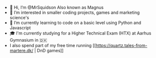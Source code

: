- 👋 Hi, I’m @MrSquidson Also known as Magnus
- 👀 I’m interested in smaller coding projects, games and marketing science's
- 🌱 I’m currently learning to code on a basic level using Python and Javascript
- 🎓 I'm currently studying for a Higher Technical Exam (HTX) at Aarhus Gymnasium in 🇩🇰
- I also spend part of my free time running [[https://quartz.tales-from-martere.dk/ | DnD games]]
<!---
MrSquidson/MrSquidson is a ✨ special ✨ repository because its `README.md` (this file) appears on your GitHub profile.
You can click the Preview link to take a look at your changes.
--->
